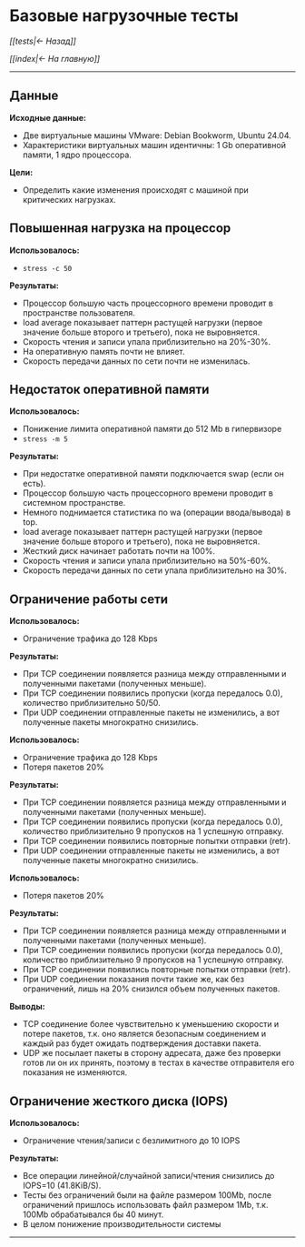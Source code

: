 # Базовые нагрузочные тесты

*[[tests|<- Назад]]*

*[[index|<- На главную]]*
***
## Данные

**Исходные данные:**

- Две виртуальные машины VMware: Debian Bookworm, Ubuntu 24.04.
- Характеристики виртуальных машин идентичны: 1 Gb оперативной памяти, 1 ядро процессора.

**Цели:**

- Определить какие изменения происходят с машиной при критических нагрузках.

## Повышенная нагрузка на процессор

**Использовалось:**

- `stress -c 50`

**Результаты:**

- Процессор большую часть процессорного времени проводит в пространстве пользователя.
- load average показывает паттерн растущей нагрузки (первое значение больше второго и третьего), пока не выровняется.
- Скорость чтения и записи упала приблизительно на 20%-30%.
- На оперативную память почти не влияет.
- Скорость передачи данных по сети почти не изменилась.

## Недостаток оперативной памяти

**Использовалось:**

- Понижение лимита оперативной памяти до 512 Mb в гипервизоре
- `stress -m 5`

**Результаты:**

- При недостатке оперативной памяти подключается swap (если он есть).
- Процессор большую часть процессорного времени проводит в системном пространстве.
- Немного поднимается статистика по wa (операции ввода/вывода) в top.
- load average показывает паттерн растущей нагрузки (первое значение больше второго и третьего), пока не выровняется.
- Жесткий диск начинает работать почти на 100%.
- Скорость чтения и записи упала приблизительно на 50%-60%.
- Скорость передачи данных по сети упала приблизительно на 30%.

## Ограничение работы сети

**Использовалось:**

- Ограничение трафика до 128 Kbps

**Результаты:**

- При TCP соединении появляется разница между отправленными и полученными пакетами (полученных меньше).
- При TCP соединении появились пропуски (когда передалось 0.0), количество приблизительно 50/50.
- При UDP соединении отправленные пакеты не изменились, а вот полученные пакеты многократно снизились.

**Использовалось:**

- Ограничение трафика до 128 Kbps
- Потеря пакетов 20%

**Результаты:**

- При TCP соединении появляется разница между отправленными и полученными пакетами (полученных меньше).
- При TCP соединении появились пропуски (когда передалось 0.0), количество приблизительно 9 пропусков на 1 успешную отправку.
- При TCP соединении появились повторные попытки отправки (retr).
- При UDP соединении отправленные пакеты не изменились, а вот полученные пакеты многократно снизились.

**Использовалось:**

- Потеря пакетов 20%

**Результаты:**

- При TCP соединении появляется разница между отправленными и полученными пакетами (полученных меньше).
- При TCP соединении появились пропуски (когда передалось 0.0), количество приблизительно 9 пропусков на 1 успешную отправку.
- При TCP соединении появились повторные попытки отправки (retr).
- При UDP соединении показания почти такие же, как без ограничений, лишь на 20% снизился объем полученных пакетов.

**Выводы:**

- TCP соединение более чувствительно к уменьшению скорости и потере пакетов, т.к. оно является безопасным соединением и каждый раз будет ожидать подтверждения доставки пакета.
- UDP же посылает пакеты в сторону адресата, даже без проверки готов ли он их принять, поэтому в тестах в качестве отправителя его показания не изменяются.

## Ограничение жесткого диска (IOPS)

**Использовалось:**

- Ограничение чтения/записи с безлимитного до 10 IOPS

**Результаты:**

- Все операции линейной/случайной записи/чтения снизились до IOPS=10 (41.8KiB/S).
- Тесты без ограничений были на файле размером 100Мb, после ограничений пришлось использовать файл размером 1Mb, т.к. 100Mb обрабатывался бы 40 минут.
- В целом понижение производительности системы

***